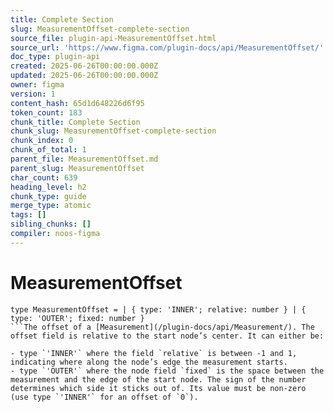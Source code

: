 ```yaml
---
title: Complete Section
slug: MeasurementOffset-complete-section
source_file: plugin-api-MeasurementOffset.html
source_url: 'https://www.figma.com/plugin-docs/api/MeasurementOffset/'
doc_type: plugin-api
created: 2025-06-26T00:00:00.000Z
updated: 2025-06-26T00:00:00.000Z
owner: figma
version: 1
content_hash: 65d1d648226d6f95
token_count: 183
chunk_title: Complete Section
chunk_slug: MeasurementOffset-complete-section
chunk_index: 0
chunk_of_total: 1
parent_file: MeasurementOffset.md
parent_slug: MeasurementOffset
char_count: 639
heading_level: h2
chunk_type: guide
merge_type: atomic
tags: []
sibling_chunks: []
compiler: noos-figma
---
```


# MeasurementOffset

```
type MeasurementOffset = | { type: 'INNER'; relative: number } | { type: 'OUTER'; fixed: number }
```The offset of a [Measurement](/plugin-docs/api/Measurement/). The offset field is relative to the start node’s center. It can either be:

- type `'INNER'` where the field `relative` is between -1 and 1, indicating where along the node’s edge the measurement starts.
- type `'OUTER'` where the node field `fixed` is the space between the measurement and the edge of the start node. The sign of the number determines which side it sticks out of. Its value must be non-zero (use type `'INNER'` for an offset of `0`).
